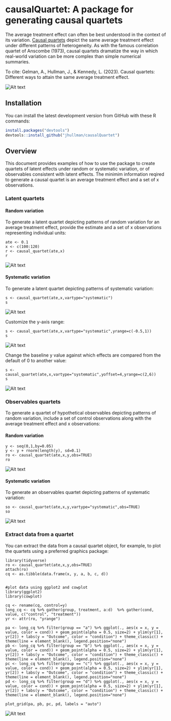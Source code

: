 # causalQuartet: A package for generating causal quartets
The average treatment effect can often be best understood in the context of its variation. <a href="http://www.stat.columbia.edu/~gelman/research/unpublished/causal_quartets.pdf">Causal quartets</a> depict the same average treatment effect under different patterns of heterogeneity. As with the famous correlation quartet of Anscombe (1973), causal quartets dramatize the way in which real-world variation can be more complex than simple numerical summaries.

To cite: Gelman, A., Hullman, J., & Kennedy, L. (2023). Causal quartets: Different ways to attain the same average treatment effect.

![Alt text](figures/latent_quartets.png?raw=true "Latent quartets with random (left) and systematic (right) variation")


## Installation

You can install the latest development version from GitHub with these R
commands:

``` r
install.packages("devtools")
devtools::install_github("jhullman/causalQuartet")
```

## Overview

This document provides examples of how to use the package to create quartets of latent effects under random or systematic variation, or of observables consistent with latent effects. The minimim information reqired to generate a causal quartet is an average treatment effect and a set of x observations.

### Latent quartets

#### Random variation
To generate a latent quartet depicting patterns of random variation for an average treatment effect, provide the estimate and a set of x observations representing individual units:

```{r}
ate <- 0.1
x <- c(100:120)
r <- causal_quartet(ate,x)
r
```
![Alt text](figures/latent_random_ate01_x100-120.png?raw=true "Latent quartet with systematic variation")

#### Systematic variation

To generate a latent quartet depicting patterns of systematic variation:

```{r}
s <- causal_quartet(ate,x,vartype="systematic")
s
```
![Alt text](figures/latent_systematic_ate01_x100-120.png?raw=true "Latent quartet with systematic variation")

Customize the y-axis range:

```{r}
s <- causal_quartet(ate,x,vartype="systematic",yrange=c(-0.5,1))
s
```
![Alt text](figures/latent_systematic_ate01_x100-120_yrange.png?raw=true "Latent quartet with systematic variation and custom yrange")

Change the baseline y value against which effects are compared from the default of 0 to another value:

```{r}
s <- causal_quartet(ate,x,vartype="systematic",yoffset=4,yrange=c(2,6))
s
```
![Alt text](figures/latent_systematic_ate01_x100-120_yoffset4_yrange.png?raw=true "Latent quartet with systematic variation and custom yoffset and yrange")



### Observables quartets

To generate a quartet of hypothetical observables depicting patterns of random variation, include a set of control observations along with the average treatment effect and x observations:

#### Random variation

```{r}
y <- seq(0,1,by=0.05)
y <- y + rnorm(length(y), sd=0.1)
ro <- causal_quartet(ate,x,y,obs=TRUE)
ro
```
![Alt text](figures/observables_random_ate01_x100-120.png?raw=true "Observables quartet with random variation")

#### Systematic variation

To generate an observables quartet depicting patterns of systematic variation:

```{r}
so <- causal_quartet(ate,x,y,vartype="systematic",obs=TRUE)
so
```

![Alt text](figures/observables_systematic_ate01_x100-120.png?raw=true "Observables quartet with systematic variation")

### Extract data from a quartet

You can extract the data from a causal quartet object, for example, to plot the quartets using a preferred graphics package:

```{r}
library(tidyverse)
ro <- causal_quartet(ate,x,y,obs=TRUE)
attach(ro)
cq <- as.tibble(data.frame(x, y, a, b, c, d))


#plot data using ggplot2 and cowplot
library(ggplot2)
library(cowplot)

cq <- rename(cq, control=y)
long_cq <- cq %>% gather(group, treatment, a:d)  %>% gather(cond, value, c("control", "treatment"))
yr <- attr(ro, "yrange")

pa <- long_cq %>% filter(group == "a") %>% ggplot(., aes(x = x, y = value, color = cond)) + geom_point(alpha = 0.5, size=2) + ylim(yr[1], yr[2]) + labs(y = "Outcome", color = "condition") + theme_classic() + theme(line = element_blank(), legend.position="none") 
pb <- long_cq %>% filter(group == "b") %>% ggplot(., aes(x = x, y = value, color = cond)) + geom_point(alpha = 0.5, size=2) + ylim(yr[1], yr[2]) + labs(y = "Outcome", color = "condition") + theme_classic() + theme(line = element_blank(), legend.position="none") 
pc <- long_cq %>% filter(group == "c") %>% ggplot(., aes(x = x, y = value, color = cond)) + geom_point(alpha = 0.5, size=2) + ylim(yr[1], yr[2]) + labs(y = "Outcome", color = "condition") + theme_classic() + theme(line = element_blank(), legend.position="none") 
pd <- long_cq %>% filter(group == "d") %>% ggplot(., aes(x = x, y = value, color = cond)) + geom_point(alpha = 0.5, size=2) + ylim(yr[1], yr[2]) + labs(y = "Outcome", color = "condition") + theme_classic() + theme(line = element_blank(), legend.position="none") 
  
plot_grid(pa, pb, pc, pd, labels = "auto")
```
![Alt text](figures/ggplot_quartet.png?raw=true "Causal quartet generated with ggplot2 and cowplot")

